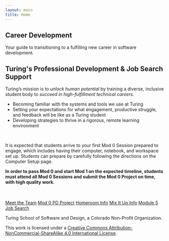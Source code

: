 ```yaml
---
layout: main
title: Home
---
```


<section class="splash">
  <div class="splash-text">
    <h1>Career Development</h1>
    <p>Your guide to transitioning to a fulfilling new career in software development.</p>
  </div>
</section>
<section class="tri-color-border">
  <div class="s-bg-yellow-500"></div>
  <div class="s-bg-red-500"></div>
  <div class="s-bg-cyan-400"></div>
</section>

<section class="main-content">
  <h2>Turing's Professional Development & Job Search Support</h2>
  <p>Turing’s mission is to <em>unlock human potential</em> by training a diverse, inclusive student body to <em>succeed in high-fulfillment technical careers.</em></p>
  <ul>
    <li>Becoming familiar with the systems and tools we use at Turing</li>
    <li>Setting your expectations for what engagement, productive struggle, and feedback will be like as a Turing student</li>
    <li>Developing strategies to thrive in a rigorous, remote learning environment</li>
  </ul>
  <br>
  <p>It is expected that students arrive to your first Mod 0 Session prepared to engage, which includes having their computer, notebook, and workspace set up. Students can prepare by carefully following the directions on the Computer Setup page.</p>
  <p><strong>In order to pass Mod 0 and start Mod 1 on the expected timeline, students must attend all Mod 0 Sessions and submit the Mod 0 Project on time, with high quality work.</strong></p>
  <br>
  <br>
  <a class="s-button" href="/team">Meet the Team</a>
  <a class="s-button" href="/module-1-prework">Mod 0 PD Project</a>
  <a class="s-button" href="/student_discussion_groups">Homeroom Info</a>
  <a class="s-button" href="/mixed_groups">Mix It Up Info</a>
  <a class="s-button" href="/module-5">Module 5 Job Search</a>
</section>

<footer class="s-footer">
 <div class="s-footer-content">
   <p class="s-text-white">Turing School of Software and Design, a Colorado Non-Profit Organization.</p>
   <p>This work is licensed under a <a href="https://creativecommons.org/licenses/by-nc-sa/4.0/">Creative Commons Attribution-NonCommercial-ShareAlike 4.0 International License</a>.</p>
 </div>
</footer>
